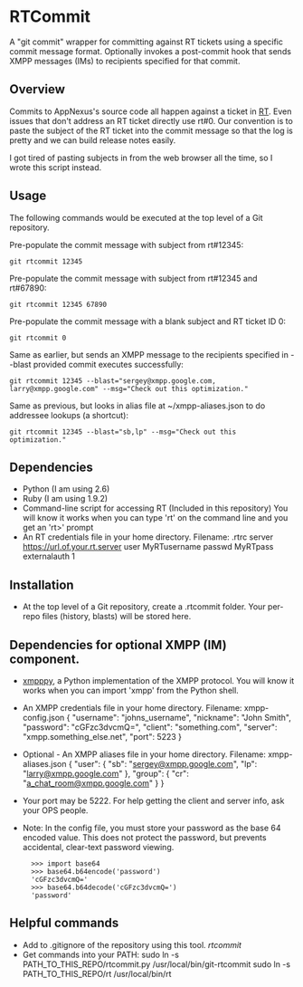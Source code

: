 # RTCommit

A "git commit" wrapper for committing against RT tickets using a specific commit message format.
Optionally invokes a post-commit hook that sends XMPP messages (IMs) to recipients specified for that commit.

## Overview

Commits to AppNexus's source code all happen against a ticket in [RT](http://bestpractical.com/rt/).
Even issues that don't address an RT ticket directly use rt#0.  Our convention
is to paste the subject of the RT ticket into the commit message
so that the log is pretty and we can build release notes easily.

I got tired of pasting subjects in from the web browser all the time, so I wrote this script instead.

## Usage

The following commands would be executed at the top level of a Git repository.

Pre-populate the commit message with subject from rt#12345:

	git rtcommit 12345

Pre-populate the commit message with subject from rt#12345 and rt#67890:

	git rtcommit 12345 67890

Pre-populate the commit message with a blank subject and RT ticket ID 0:

	git rtcommit 0

Same as earlier, but sends an XMPP message to the recipients specified in --blast provided commit executes successfully:

	git rtcommit 12345 --blast="sergey@xmpp.google.com, larry@xmpp.google.com" --msg="Check out this optimization."

Same as previous, but looks in alias file at ~/xmpp-aliases.json to do addressee lookups (a shortcut):

	git rtcommit 12345 --blast="sb,lp" --msg="Check out this optimization."

## Dependencies

*  Python (I am using 2.6)
*  Ruby (I am using 1.9.2)
*  Command-line script for accessing RT (Included in this repository)
		You will know it works when you can type 'rt' on
		the command line and you get an 'rt>' prompt
*  An RT credentials file in your home directory.  Filename: .rtrc
		server https://url.of.your.rt.server
		user MyRTusername
		passwd MyRTpass
		externalauth 1

## Installation

* At the top level of a Git repository, create a .rtcommit folder.  Your per-repo files (history, blasts) will be stored here.

## Dependencies for optional XMPP (IM) component.

* [xmpppy](http://xmpppy.sourceforge.net/), a Python implementation of the XMPP protocol.  You will know it works when you can import 'xmpp' from the Python shell.
* An XMPP credentials file in your home directory.  Filename: xmpp-config.json
		{
		"username": "johns_username",
		"nickname": "John Smith",
		"password": "cGFzc3dvcmQ=",
		"client": "something.com",
		"server": "xmpp.something_else.net",
		"port": 5223
		}

* Optional - An XMPP aliases file in your home directory.  Filename: xmpp-aliases.json
		{
			"user": {
				"sb": "sergey@xmpp.google.com",
				"lp": "larry@xmpp.google.com"
			},
			"group": {
				"cr": "a_chat_room@xmpp.google.com"
			}
		}

* Your port may be 5222.  For help getting the client and server info, ask your OPS people.
* Note: In the config file, you must store your password as the base 64 encoded value.  This does not protect the password, but prevents accidental, clear-text password viewing.

		>>> import base64
		>>> base64.b64encode('password')
		'cGFzc3dvcmQ='
		>>> base64.b64decode('cGFzc3dvcmQ=')
		'password'

## Helpful commands

* Add to .gitignore of the repository using this tool.
		*rtcommit*
* Get commands into your PATH:
		sudo ln -s PATH_TO_THIS_REPO/rtcommit.py /usr/local/bin/git-rtcommit
		sudo ln -s PATH_TO_THIS_REPO/rt /usr/local/bin/rt
